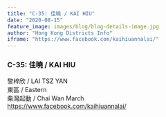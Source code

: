 ```yaml
---
title: "C-35: 佳曉 / KAI HIU"
date: "2020-08-15"
feature_image: images/blog/blog-details-image.jpg
author: "Hong Kong Districts Info"
iframe: "https://www.facebook.com/kaihiuannalai/"
---
```


### C-35: 佳曉 / KAI HIU  
黎梓欣 / LAI TSZ YAN  
東區 / Eastern  
柴灣起動 / Chai Wan March  
https://www.facebook.com/kaihiuannalai/
